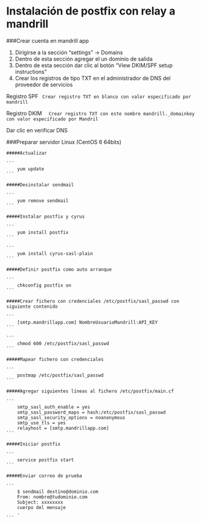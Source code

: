 Instalación de postfix con relay a mandrill 
=====

###Crear cuenta en mandrill app 

1) Dirigirse a la sección “settings” -> Domains 
2) Dentro de esta sección agregar el un dominio de salida
3) Dentro de esta sección dar clic al botón “View DKIM/SPF setup instructions”
4) Crear los registros de tipo TXT en el administrador de DNS del proveedor de servicios 
	
Registro SPF 
	```	
		Crear registro TXT en blanco con valor especificado por mandrill 
	```

Registro DKIM
	```	 
		Crear registro TXT con este nombre mandrill._domainkey con valor especificado por Mandril  
	```

Dar clic en verificar DNS

###Preparar servidor Linux (CentOS 6 64bits)

	#####Actualizar

	```
		yum update
	```

	#####Desinstalar sendmail 

	```
		yum remove sendmail
	```

	#####Instalar postfix y cyrus

	```
		yum install postfix
	```

	```
		yum install cyrus-sasl-plain
	```

	#####Definir postfix como auto arranque

	```
		chkconfig postfix on
	```

	#####Crear fichero con credenciales /etc/postfix/sasl_passwd con siguiente contenido 

	```
		[smtp.mandrillapp.com] NombreUsuarioMandrill:API_KEY
	```

	```
		chmod 600 /etc/postfix/sasl_passwd
	```

	#####Mapear fichero con credenciales

	```
		postmap /etc/postfix/sasl_passwd
	```	

	#####Agregar siguientes líneas al fichero /etc/postfix/main.cf

	```
		smtp_sasl_auth_enable = yes
		smtp_sasl_password_maps = hash:/etc/postfix/sasl_passwd 
		smtp_sasl_security_options = noanonymous
		smtp_use_tls = yes 
		relayhost = [smtp.mandrillapp.com]
	```

	#####Iniciar postfix

	```
		service postfix start
	```

	#####Enviar correo de prueba

	```
		$ sendmail destino@dominio.com
		From: nombre@tudominio.com
		Subject: xxxxxxxx
		cuerpo del mensaje
		.
	```

